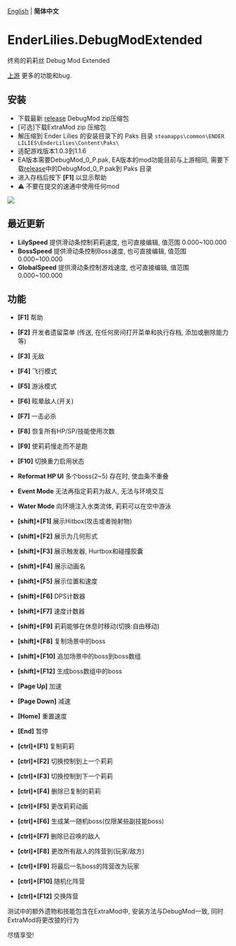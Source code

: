 [English](README.md) | **简体中文**
# EnderLilies.DebugModExtended
终焉的莉莉丝 Debug Mod Extended

[上游](https://github.com/Trexounay/EnderLilies.DebugMod) 更多的功能和bug.
## 安装
 - 下载最新 [release](https://github.com/EnderLiliesFans5040/EnderLilies.DebugModExtended/releases/latest) DebugMod zip压缩包
 - [可选]下载ExtraMod zip 压缩包
 - 解压缩到 Ender Lilies 的安装目录下的 Paks 目录
 `steamapps\common\ENDER LILIES\EnderLilies\Content\Paks\`
 - 适配游戏版本1.0.3到1.1.6
 - EA版本需要DebugMod_0_P.pak, EA版本的mod功能目前与上游相同, 需要下载[release](https://github.com/EnderLiliesFans5040/EnderLilies.DebugModExtended/releases/latest)中的DebugMod_0_P.pak到 Paks 目录
 - 进入存档后按下 **[F1]** 以显示帮助
 - :warning:  不要在提交的速通中使用任何mod

![](https://i.imgur.com/cVu3sxn.jpg)

## 最近更新
 - **LilySpeed** 提供滑动条控制莉莉速度, 也可直接编辑, 值范围 0.000~100.000
 - **BossSpeed** 提供滑动条控制Boss速度, 也可直接编辑, 值范围 0.000~100.000
 - **GlobalSpeed** 提供滑动条控制游戏速度, 也可直接编辑, 值范围 0.000~100.000

## 功能
 - **[F1]** 帮助
 - **[F2]** 开发者遗留菜单 (传送, 在任何房间打开菜单和执行存档, 添加或删除能力等)
 - **[F3]** 无敌
 - **[F4]** 飞行模式
 - **[F5]** 游泳模式
 - **[F6]** 眩晕敌人(开关)
 - **[F7]** 一击必杀
 - **[F8]** 恢复所有HP/SP/技能使用次数
 - **[F9]** 使莉莉慢走而不是跑
 - **[F10]** 切换重力启用状态
 - **Reformat HP UI** 多个boss(2~5) 存在时, 使血条不重叠
 - **Event Mode** 无法再指定莉莉为敌人, 无法与环境交互
 - **Water Mode** 向环境注入水类流体, 莉莉可以在空中游泳

 - **[shift]+[F1]** 展示Hitbox(攻击或者抛射物)
 - **[shift]+[F2]** 展示为几何形式
 - **[shift]+[F3]** 展示触发器, Hurtbox和碰撞胶囊
 - **[shift]+[F4]** 展示动画名
 - **[shift]+[F5]** 展示位置和速度
 - **[shift]+[F6]** DPS计数器
 - **[shift]+[F7]** 速度计数器
 - **[shift]+[F9]** 莉莉能够在休息时移动(切换:自由移动)
 - **[shift]+[F8]** 复制场景中的boss
 - **[shift]+[F10]** 追加场景中的boss到boss数组
 - **[shift]+[F12]** 生成boss数组中的boss
 
 - **[Page Up]** 加速
 - **[Page Down]** 减速
 - **[Home]** 重置速度
 - **[End]** 暂停

 - **[ctrl]+[F1]** 复制莉莉
 - **[ctrl]+[F2]** 切换控制到上一个莉莉
 - **[ctrl]+[F3]** 切换控制到下一个莉莉
 - **[ctrl]+[F4]** 删除已复制的莉莉
 - **[ctrl]+[F5]** 更改莉莉动画 
 - **[ctrl]+[F6]** 生成某一随机boss(仅限某些副技能boss)
 - **[ctrl]+[F7]** 删除已召唤的敌人
 - **[ctrl]+[F8]** 更改所有敌人的阵营到(玩家/敌方)
 - **[ctrl]+[F9]** 将最后一名boss的阵营改为玩家
 - **[ctrl]+[F10]** 随机化阵营
 - **[ctrl]+[F12]** 交换阵营

测试中的额外遗物和技能包含在ExtraMod中, 安装方法与DebugMod一致, 同时ExtraMod将更改狼的行为

尽情享受!
